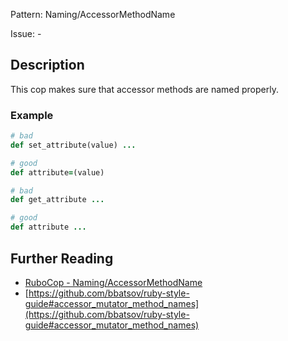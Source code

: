 Pattern: Naming/AccessorMethodName

Issue: -

## Description

This cop makes sure that accessor methods are named properly.

### Example

```ruby
# bad
def set_attribute(value) ...

# good
def attribute=(value)

# bad
def get_attribute ...

# good
def attribute ...
```

## Further Reading

* [RuboCop - Naming/AccessorMethodName](https://rubocop.readthedocs.io/en/latest/cops_naming/#namingaccessormethodname)
* [https://github.com/bbatsov/ruby-style-guide#accessor_mutator_method_names](https://github.com/bbatsov/ruby-style-guide#accessor_mutator_method_names)
